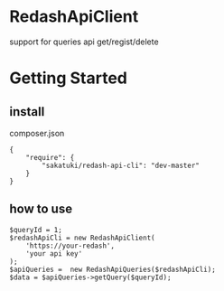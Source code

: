 # RedashApiClient

support for queries api get/regist/delete

# Getting Started

## install
composer.json

```
{
	"require": {
		"sakatuki/redash-api-cli": "dev-master"
	}
}
```

## how to use
```
$queryId = 1;
$redashApiCli = new RedashApiClient(
    'https://your-redash',
    'your api key'
);
$apiQueries =  new RedashApiQueries($redashApiCli);
$data = $apiQueries->getQuery($queryId);
```
